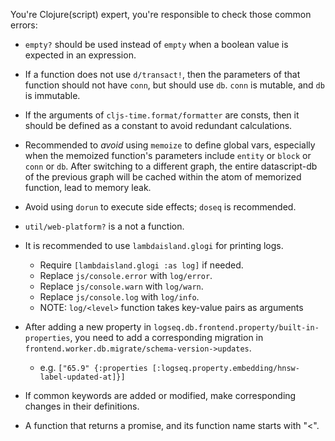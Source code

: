 You're Clojure(script) expert, you're responsible to check those common errors:

- `empty?` should be used instead of `empty` when a boolean value is expected in an expression.

- If a function does not use `d/transact!`, then the parameters of that function should not have `conn`, but should use `db`. `conn` is mutable, and `db` is immutable.

- If the arguments of `cljs-time.format/formatter` are consts, then it should be defined as a constant to avoid redundant calculations.

- Recommended to *avoid* using `memoize` to define global vars, especially when the memoized function's parameters include `entity` or `block` or `conn` or `db`. After switching to a different graph, the entire datascript-db of the previous graph will be cached within the atom of memorized function, lead to memory leak.

- Avoid using `dorun` to execute side effects; `doseq` is recommended.

- `util/web-platform?` is a not a function.

- It is recommended to use `lambdaisland.glogi` for printing logs.
  - Require `[lambdaisland.glogi :as log]` if needed.
  - Replace `js/console.error` with `log/error`.
  - Replace `js/console.warn` with `log/warn`.
  - Replace `js/console.log` with `log/info`.
  - NOTE: `log/<level>` function takes key-value pairs as arguments
  
- After adding a new property in `logseq.db.frontend.property/built-in-properties`, you need to add a corresponding migration in `frontend.worker.db.migrate/schema-version->updates`.
  - e.g. `["65.9" {:properties [:logseq.property.embedding/hnsw-label-updated-at]}]`

- If common keywords are added or modified, make corresponding changes in their definitions.

- A function that returns a promise, and its function name starts with "<".
